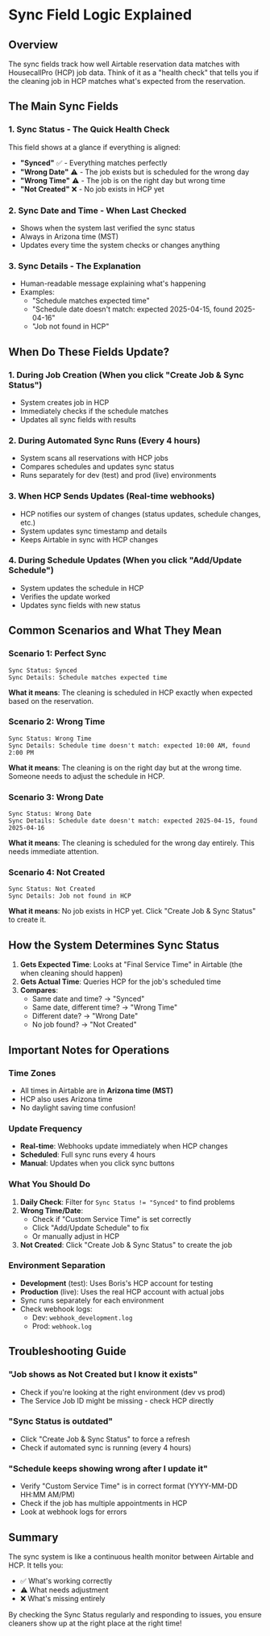 # Sync Field Logic Explained

## Overview
The sync fields track how well Airtable reservation data matches with HousecallPro (HCP) job data. Think of it as a "health check" that tells you if the cleaning job in HCP matches what's expected from the reservation.

## The Main Sync Fields

### 1. **Sync Status** - The Quick Health Check
This field shows at a glance if everything is aligned:
- **"Synced"** ✅ - Everything matches perfectly
- **"Wrong Date"** ⚠️ - The job exists but is scheduled for the wrong day
- **"Wrong Time"** ⚠️ - The job is on the right day but wrong time
- **"Not Created"** ❌ - No job exists in HCP yet

### 2. **Sync Date and Time** - When Last Checked
- Shows when the system last verified the sync status
- Always in Arizona time (MST)
- Updates every time the system checks or changes anything

### 3. **Sync Details** - The Explanation
- Human-readable message explaining what's happening
- Examples:
  - "Schedule matches expected time"
  - "Schedule date doesn't match: expected 2025-04-15, found 2025-04-16"
  - "Job not found in HCP"

## When Do These Fields Update?

### 1. **During Job Creation** (When you click "Create Job & Sync Status")
- System creates job in HCP
- Immediately checks if the schedule matches
- Updates all sync fields with results

### 2. **During Automated Sync Runs** (Every 4 hours)
- System scans all reservations with HCP jobs
- Compares schedules and updates sync status
- Runs separately for dev (test) and prod (live) environments

### 3. **When HCP Sends Updates** (Real-time webhooks)
- HCP notifies our system of changes (status updates, schedule changes, etc.)
- System updates sync timestamp and details
- Keeps Airtable in sync with HCP changes

### 4. **During Schedule Updates** (When you click "Add/Update Schedule")
- System updates the schedule in HCP
- Verifies the update worked
- Updates sync fields with new status

## Common Scenarios and What They Mean

### Scenario 1: Perfect Sync
```
Sync Status: Synced
Sync Details: Schedule matches expected time
```
**What it means**: The cleaning is scheduled in HCP exactly when expected based on the reservation.

### Scenario 2: Wrong Time
```
Sync Status: Wrong Time
Sync Details: Schedule time doesn't match: expected 10:00 AM, found 2:00 PM
```
**What it means**: The cleaning is on the right day but at the wrong time. Someone needs to adjust the schedule in HCP.

### Scenario 3: Wrong Date
```
Sync Status: Wrong Date
Sync Details: Schedule date doesn't match: expected 2025-04-15, found 2025-04-16
```
**What it means**: The cleaning is scheduled for the wrong day entirely. This needs immediate attention.

### Scenario 4: Not Created
```
Sync Status: Not Created
Sync Details: Job not found in HCP
```
**What it means**: No job exists in HCP yet. Click "Create Job & Sync Status" to create it.

## How the System Determines Sync Status

1. **Gets Expected Time**: Looks at "Final Service Time" in Airtable (the when cleaning should happen)
2. **Gets Actual Time**: Queries HCP for the job's scheduled time
3. **Compares**: 
   - Same date and time? → "Synced"
   - Same date, different time? → "Wrong Time"
   - Different date? → "Wrong Date"
   - No job found? → "Not Created"

## Important Notes for Operations

### Time Zones
- All times in Airtable are in **Arizona time (MST)**
- HCP also uses Arizona time
- No daylight saving time confusion!

### Update Frequency
- **Real-time**: Webhooks update immediately when HCP changes
- **Scheduled**: Full sync runs every 4 hours
- **Manual**: Updates when you click sync buttons

### What You Should Do

1. **Daily Check**: Filter for `Sync Status != "Synced"` to find problems
2. **Wrong Time/Date**: 
   - Check if "Custom Service Time" is set correctly
   - Click "Add/Update Schedule" to fix
   - Or manually adjust in HCP
3. **Not Created**: Click "Create Job & Sync Status" to create the job

### Environment Separation
- **Development** (test): Uses Boris's HCP account for testing
- **Production** (live): Uses the real HCP account with actual jobs
- Sync runs separately for each environment
- Check webhook logs:
  - Dev: `webhook_development.log`
  - Prod: `webhook.log`

## Troubleshooting Guide

### "Job shows as Not Created but I know it exists"
- Check if you're looking at the right environment (dev vs prod)
- The Service Job ID might be missing - check HCP directly

### "Sync Status is outdated"
- Click "Create Job & Sync Status" to force a refresh
- Check if automated sync is running (every 4 hours)

### "Schedule keeps showing wrong after I update it"
- Verify "Custom Service Time" is in correct format (YYYY-MM-DD HH:MM AM/PM)
- Check if the job has multiple appointments in HCP
- Look at webhook logs for errors

## Summary
The sync system is like a continuous health monitor between Airtable and HCP. It tells you:
- ✅ What's working correctly
- ⚠️ What needs adjustment
- ❌ What's missing entirely

By checking the Sync Status regularly and responding to issues, you ensure cleaners show up at the right place at the right time!